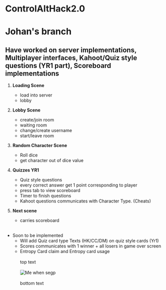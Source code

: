 # ControlAltHack2.0
# Johan's branch
## Have worked on server implementations, Multiplayer interfaces, Kahoot/Quiz style questions (YR1 part), Scoreboard implementations

1. **Loading Scene**
   - load into server
   - lobby

2. **Lobby Scene**
   - create/join room
   - waiting room
   - change/create username
   - start/leave room

3. **Random Character Scene** 
   - Roll dice
   - get character out of dice value

4. **Quizzes YR1** 
   - Quiz style questions
   - every correct answer get 1 point corresponding to player
   - press tab to view scoreboard
   - Timer to finish questions
   - Kahoot questions communicates with Character Type. (Cheats)

5. **Next scene**
   - carries scoreboard
<br /><br />  
- Soon to be implemented
   - Will add Quiz card type Texts (HK/CC/DM) on quiz style cards (Yr1)
   - Scores communicates with 1 winner + all losers in game over screen
   - Entropy Card claim and Entropy card usage
<br /><br />
top text
<br /><br />
![Me when segp](https://media.tenor.com/YFH8r7l0IX0AAAAd/walter-white-falling.gif)
<br /><br />
bottom text
